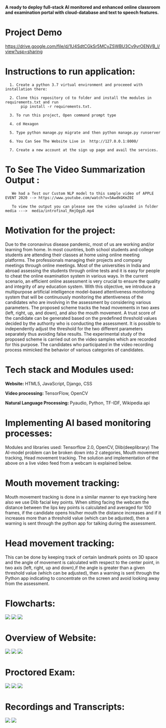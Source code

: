 

<b>A ready to deploy full-stack AI monitored and enhanced online classroom and examination portal with cloud-database and text to speech features.</b>

# Project Demo


https://drive.google.com/file/d/1U4SdtCGkSr5MCyZSWBU3Cv9yrOENVB_l/view?usp=sharing


# Instructions to run application:


      1. Create a python 3.7 virtual environment and proceeed with installation there:
      
      2. Clone this repository cd to folder and install the modules in requirements.txt and run
           pip install -r requirements.txt.

      3. To run this project, Open command prompt type 

      4. cd Hexagon
 
      5. Type python manage.py migrate and then python manage.py runserver
      
      6. You Can See The Website Live in  http://127.0.0.1:8000/
      
      7. Create a new account at the sign up page and avail the services.

# To See The Video Summarization Output :
      
       We had a Test our Custom NLP model to this sample video of APPLE EVENT 2020 --> https://www.youtube.com/watch?v=5AwdkGKmZ0I
       
       To view the output you can please see the video uploaded in folder media --->  media/introfinal_RmjOgyD.mp4
                      
# Motivation for the project:

Due to the coronavirus disease pandemic, most of us are working and/or learning from home. In most countries, both school students and college students are attending their classes at home using online meeting platforms. The professionals managing their projects and company meetings through online meetings. Most of the universities in India and abroad assessing the students through online tests and it is easy for people to cheat the online examination system in various ways. In the current scenario, an efficient online assessment is very crucial to ensure the quality and integrity of any education system. With this objective, we introduce a multipurpose artificial intelligence model-based attentiveness monitoring system that will be continuously monitoring the attentiveness of the candidates who are involving in the assessment by considering various parameters. The proposed scheme tracks the head movements in two axes (left, right, up, and down), and also the mouth movement. A trust score of the candidate can be generated based on the predefined threshold values decided by the authority who is conducting the assessment. It is possible to independently adjust the threshold for the two different parameters separately thus avoiding false results. The experimental study of the proposed scheme is carried out on the video samples which are recorded for this purpose. The candidates who participated in the video recording process mimicked the behavior of various categories of candidates.

# Tech stack and Modules used:

   <b> Website: </b> HTML5, JavaScript, Django, CSS
   
   <b> Video processing: </b> TensorFlow, OpenCV
   
   <b> Natural Language Processing: </b> Pyaudio, Python, TF-IDF, Wikipedia api

# Implementing AI based monitoring processes:

Modules and libraries used: Tensorflow 2.0, OpenCV, Dlib(deeplibrary)
The AI-model problem can be broken down into 2 categories, Mouth movement tracking, Head movement tracking. The solution and implementation of the above on a live video feed from a webcam is explained below.

# Mouth movement tracking:

Mouth movement tracking is done in a similar manner to eye tracking here also we use Dlib facial key points. When sitting facing the webcam the distance between the lips key points is calculated and averaged for 100 frames, if the candidate opens his/her mouth the distance increases and if it increases more than a threshold value (which can be adjusted), then a warning is sent through the python app for talking during the assessment.

# Head movement tracking:

This can be done by keeping track of certain landmark points on 3D space and the angle of movement is calculated with respect to the center point, in two axis (left, right, up and down),if the angle is greater than a given threshold value (which can be adjusted), then a warning is sent through the Python app indicating to concentrate on the screen and avoid looking away from the assessment.


# Flowcharts:

<img src="flowchart/flowchart 1.png">
<img src="flowchart/flowchart 2.png">
<img src="flowchart/flowchart 3.png">

# Overview of Website:

<img src="snapshots of website/1d.JPG">
<img src="snapshots of website/2d.JPG">
<img src="snapshots of website/8d.JPG">


# Proctored Exam:

<img src="snapshots of website/4d.JPG">
<img src="snapshots of website/5d.JPG">
<img src="snapshots of website/6d.JPG">

# Recordings and Transcripts:

<img src="snapshots of website/teach-2.JPG">
<img src="snapshots of website/7d.PNG">





